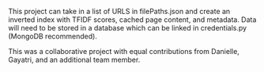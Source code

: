 This project can take in a list of URLS in filePaths.json and create an inverted index with TFIDF scores, cached page content, and metadata. Data will need to be stored in a database which can be linked in credentials.py (MongoDB recommended).

This was a collaborative project with equal contributions from Danielle, Gayatri, and an additional team member.
